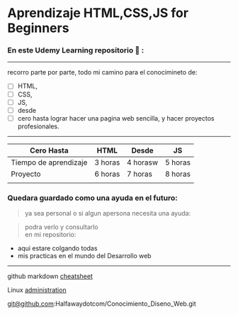 # Aprendizaje HTML,CSS,JS for Beginners



### En este Udemy Learning repositorio :rocket: :
---
  recorro parte por parte, todo mi camino para el conocimineto de:
- [ ]  HTML,
- [ ]  CSS,
- [ ]  JS, 
- [ ]  desde 
- [ ]  cero hasta
lograr hacer una pagina web sencilla, y hacer proyectos profesionales.
---

| Cero Hasta  |  HTML | Desde  |  JS |   
|---|---|---|---|
| Tiempo de aprendizaje  |  3 horas |  4 horasw | 5 horas  |   
| Proyecto |  6 horas |  7 horas |  8 horas |   
|   |   |   |   |   |





### Quedara guardado como una ayuda en el futuro: 
> ya sea personal o si algun apersona necesita una ayuda:


> podra verlo y consultarlo  
> en mi repositorio: 
  - aqui estare colgando todas  
  - mis practicas en el mundo del Desarrollo web


---

github markdown [cheatsheet](https://guides.github.com/pdfs/markdown-cheatsheet-online.pdf)

Linux [administration](https://devconnected.com/category/linux-administration/)

git@github.com:Halfawaydotcom/Conocimiento_Diseno_Web.git